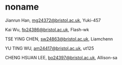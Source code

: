 # noname
Jianrun Han, mg24372@bristol.ac.uk, Yuki-457

Kai Wu, fp24386@bristol.ac.uk, Flash-wk

TSE YING CHEN, sw24863@bristol.ac.uk, Liamchenn

YU TING WU, am24417@bristol.ac.uk, ut125

CHENG HSUAN LEE, bo24397@bristol.ac.uk, Allison-sa

